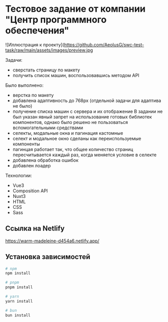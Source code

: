# Тестовое задание от компании "Центр программного обеспечения"

![Иллюстрация к проекту](https://github.com/AeolusG/swc-test-task/raw/main/assets/images/preview.jpg

Задачи:
- сверстать страницу по макету
- получить список машин, воспользовавшись методом API

Было выполнено:
- верстка по макету
- добавлена адаптивность до 768px (отдельной задачи для адаптива не было)
- получение списка машин с сервера и их отображение
В задании не был указан явный запрет на использование готовых библиотек компонентов, однако было решено не пользоваться вспомогательными средствами
- селекты, модальные окна и пагинация кастомные
- селект и модальное окно сделаны как переиспользуемые компоненты
- пагинцая работает так, что общее количество страниц пересчитывается каждый раз, когда меняется условие в селекте
- добавлена обработка ошибок
- добавлен лоадер

Технологии:
- Vue3
- Composition API
- Nuxt3
- HTML
- CSS
- Sass

## Ссылка на Netlify

https://warm-madeleine-d454a6.netlify.app/

## Установка зависимостей


```bash
# npm
npm install

# pnpm
pnpm install

# yarn
yarn install

# bun
bun install
